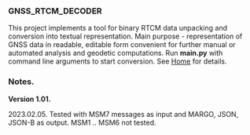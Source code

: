

### GNSS_RTCM_DECODER

This project implements a tool for binary RTCM data unpacking and conversion into textual representation. Main purpose - representation of GNSS data in readable, editable form convenient for further manual or automated analysis and geodetic computations. Run **main.py** with command line arguments to start conversion. See 
[Home](DOCs/Home.md) for details.

### Notes.

**Version 1.01.** 

2023.02.05. Tested with MSM7 messages as input and MARGO, JSON, JSON-B as output. MSM1 .. MSM6 not tested.
 

